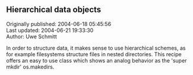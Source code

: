 ## Hierarchical data objects  
Originally published: 2004-06-18 05:45:56  
Last updated: 2004-06-21 19:33:30  
Author: Uwe Schmitt  
  
In order to structure data, it makes sense to use hierarchical schemes, as for example filesystems structure files in nested directories. This recipe offers an easy to use class which shows an analog behavior as the 'super mkdir' os.makedirs.